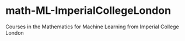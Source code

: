 # math-ML-ImperialCollegeLondon
Courses in the Mathematics for Machine Learning from Imperial College London

